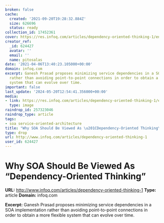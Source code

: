 ```yaml
---
broken: false
cache:
  created: '2021-09-20T19:28:32.884Z'
  size: 626696
  status: ready
collection_id: 17452361
cover: https://res.infoq.com/articles/dependency-oriented-thinking-1/en/smallimage/logo2.jpg
creator_ref:
  _id: 624427
  avatar: ''
  email: ''
  name: pitosalas
date: '2021-04-06T13:40:23.105000+00:00'
domain: infoq.com
excerpt: Ganesh Prasad proposes minimizing service dependencies in a SOA implementation
  rather than avoiding point-to-point connections in order to obtain a more flexible
  system that can evolve over time.
important: false
last_update: '2024-05-20T12:54:41.356000+00:00'
media:
- link: https://res.infoq.com/articles/dependency-oriented-thinking-1/en/smallimage/logo2.jpg
  type: image
raindrop_id: 257323046
raindrop_type: article
tags:
- soa service-oriented-architecture
title: "Why SOA Should Be Viewed As \u201CDependency-Oriented Thinking\u201D"
type: drop
url: http://www.infoq.com/articles/dependency-oriented-thinking-1
user_id: 624427
---
```


# Why SOA Should Be Viewed As “Dependency-Oriented Thinking”

**URL:** http://www.infoq.com/articles/dependency-oriented-thinking-1
**Type:** article
**Domain:** infoq.com

**Excerpt:** Ganesh Prasad proposes minimizing service dependencies in a SOA implementation rather than avoiding point-to-point connections in order to obtain a more flexible system that can evolve over time.
